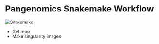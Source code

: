 # Pangenomics Snakemake Workflow

[![Snakemake](https://img.shields.io/badge/snakemake)](https://snakemake.github.io)

- Get repo
- Make singularity images


